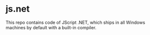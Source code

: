 # js.net
This repo contains code of JScript .NET, which ships in all Windows machines by default with a built-in compiler.
